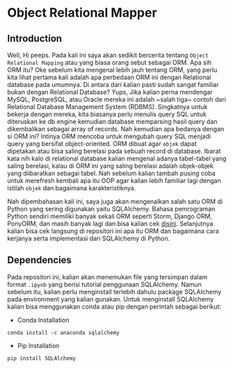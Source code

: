 # Object Relational Mapper

## Introduction
Well, Hi peeps. Pada kali ini saya akan sedikit bercerita tentang `Object Relational Mapping` atau yang biasa orang sebut sebagai ORM. Apa sih ORM itu? Oke sebelum kita mengenal lebih jauh tentang ORM, yang perlu kita lihat pertama kali adalah apa perbedaan ORM ini dengan Relational database pada umumnya. Di antara dari kalian pasti sudah sangat familiar bukan dengan Relational Database? Yups, Jika kalian perna mendengar MySQL, PostgreSQL, atau Oracle mereka ini adalah ~salah tiga~ contoh dari Relational Database Management System (RDBMS). Singkatnya untuk bekerja dengan mereka, kita biasanya perlu menulis query SQL untuk diteruskan ke db engine kemudian database memparsing hasil query dan dikembalikan sebagai array of records. Nah kemudian apa bedanya dengan si ORM ini? Intinya ORM mencoba untuk mengubah query SQL menjadi query yang bersifat object-oriented. ORM dibuat agar `objek` dapat dipetakan atau bisa saling berelasi pada sebuah record di database. Ibarat kata nih kalo di relational database kalian mengenal adanya tabel-tabel yang saling berelasi, kalau di ORM ini yang saling berelasi adalah objek-objek yang diibaratkan sebagai tabel. Nah sebelum kalian tambah pusing coba untuk merefresh kembali apa itu OOP agar kalian lebih familiar lagi dengan istilah `objek` dan bagaimana karakteristiknya. 

Nah dipembahasan kali ini, saya juga akan mengenalkan salah satu ORM di Python yang sering digunakan yaitu SQLAlchemy. Bahasa pemrograman Python sendiri memiliki banyak sekali ORM seperti Storm, Django ORM, PonyORM, dan masih banyak lagi dan bisa kalian cek [disini](https://www.pythoncentral.io/sqlalchemy-vs-orms/). Selanjutnya kalian bisa cek langsung di repositori ini apa itu ORM dan bagaimana cara kerjanya serta implementasi dari SQLAlchemy di Python.

## Dependencies
Pada repositori ini, kalian akan menemukan file yang tersimpan dalam format `.ipynb` yang berisi tutorial penggunaan SQLAlchemy. Namun sebelum itu, kalian perlu menginstall terlebih dahulu package SQLAlchemy pada environment yang kalian gunakan. Untuk menginstall SQLAlchemy kalian bisa menggunakan conda atau pip dengan perintah sebagai berikut:

- Conda Installation
```
conda install -c anaconda sqlalchemy
```

- Pip Installation
```
pip install SQLAlchemy
```

